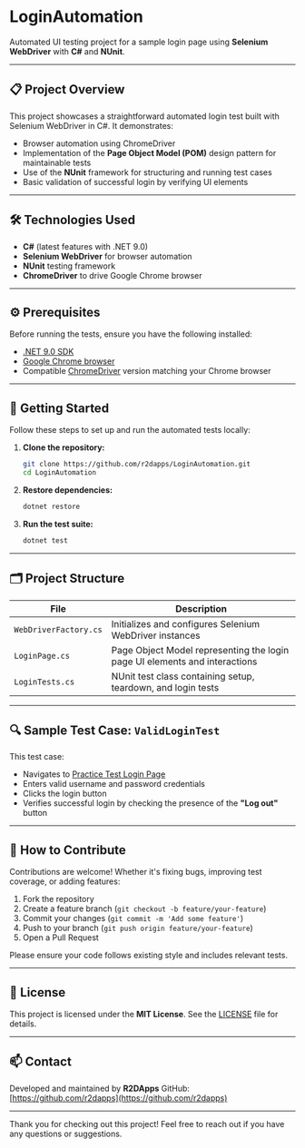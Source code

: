 
# LoginAutomation

Automated UI testing project for a sample login page using **Selenium WebDriver** with **C#** and **NUnit**.

---

## 📋 Project Overview

This project showcases a straightforward automated login test built with Selenium WebDriver in C#. It demonstrates:

- Browser automation using ChromeDriver  
- Implementation of the **Page Object Model (POM)** design pattern for maintainable tests  
- Use of the **NUnit** framework for structuring and running test cases  
- Basic validation of successful login by verifying UI elements  

---

## 🛠️ Technologies Used

- **C#** (latest features with .NET 9.0)  
- **Selenium WebDriver** for browser automation  
- **NUnit** testing framework  
- **ChromeDriver** to drive Google Chrome browser  

---

## ⚙️ Prerequisites

Before running the tests, ensure you have the following installed:

- [.NET 9.0 SDK](https://dotnet.microsoft.com/en-us/download/dotnet/9.0)  
- [Google Chrome browser](https://www.google.com/chrome/)  
- Compatible [ChromeDriver](https://sites.google.com/chromium.org/driver/) version matching your Chrome browser  

---

## 🚀 Getting Started

Follow these steps to set up and run the automated tests locally:

1. **Clone the repository:**

   ```bash
   git clone https://github.com/r2dapps/LoginAutomation.git
   cd LoginAutomation
   ````

2. **Restore dependencies:**

   ```bash
   dotnet restore
   ```

3. **Run the test suite:**

   ```bash
   dotnet test
   ```

---

## 🗂️ Project Structure

| File                  | Description                                                                |
| --------------------- | -------------------------------------------------------------------------- |
| `WebDriverFactory.cs` | Initializes and configures Selenium WebDriver instances                    |
| `LoginPage.cs`        | Page Object Model representing the login page UI elements and interactions |
| `LoginTests.cs`       | NUnit test class containing setup, teardown, and login tests               |

---

## 🔍 Sample Test Case: `ValidLoginTest`

This test case:

* Navigates to [Practice Test Login Page](https://practicetestautomation.com/practice-test-login/)
* Enters valid username and password credentials
* Clicks the login button
* Verifies successful login by checking the presence of the **"Log out"** button

---

## 🤝 How to Contribute

Contributions are welcome! Whether it's fixing bugs, improving test coverage, or adding features:

1. Fork the repository
2. Create a feature branch (`git checkout -b feature/your-feature`)
3. Commit your changes (`git commit -m 'Add some feature'`)
4. Push to your branch (`git push origin feature/your-feature`)
5. Open a Pull Request

Please ensure your code follows existing style and includes relevant tests.

---

## 📄 License

This project is licensed under the **MIT License**. See the [LICENSE](LICENSE) file for details.

---

## 📫 Contact

Developed and maintained by **R2DApps**
GitHub: [https://github.com/r2dapps](https://github.com/r2dapps)

---

Thank you for checking out this project! Feel free to reach out if you have any questions or suggestions.

```
